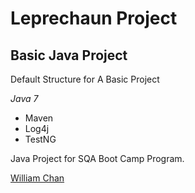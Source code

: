 # Leprechaun Project
## Basic Java Project

Default Structure for A Basic Project

*Java 7*

* Maven
* Log4j
* TestNG

Java Project for SQA Boot Camp Program. 

[William Chan](https://github.com/winglim701)
